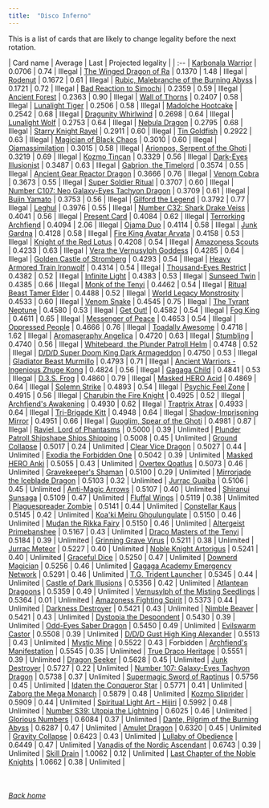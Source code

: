 ```yaml
---
title:  "Disco Inferno"
---
```


This is a list of cards that are likely to change legality before the next rotation.

| Card name | Average | Last | Projected legality |
| :-- |
[Karbonala Warrior](https://db.ygoprodeck.com/card/?search=Karbonala%20Warrior) | 0.0706 | 0.74 | Illegal |
[The Winged Dragon of Ra](https://db.ygoprodeck.com/card/?search=The%20Winged%20Dragon%20of%20Ra) | 0.1370 | 1.48 | Illegal |
[Rodenut](https://db.ygoprodeck.com/card/?search=Rodenut) | 0.1672 | 0.61 | Illegal |
[Rubic, Malebranche of the Burning Abyss](https://db.ygoprodeck.com/card/?search=Rubic,%20Malebranche%20of%20the%20Burning%20Abyss) | 0.1721 | 0.72 | Illegal |
[Bad Reaction to Simochi](https://db.ygoprodeck.com/card/?search=Bad%20Reaction%20to%20Simochi) | 0.2359 | 0.59 | Illegal |
[Ancient Forest](https://db.ygoprodeck.com/card/?search=Ancient%20Forest) | 0.2363 | 0.90 | Illegal |
[Wall of Thorns](https://db.ygoprodeck.com/card/?search=Wall%20of%20Thorns) | 0.2407 | 0.58 | Illegal |
[Lunalight Tiger](https://db.ygoprodeck.com/card/?search=Lunalight%20Tiger) | 0.2506 | 0.58 | Illegal |
[Madolche Hootcake](https://db.ygoprodeck.com/card/?search=Madolche%20Hootcake) | 0.2542 | 0.68 | Illegal |
[Dragunity Whirlwind](https://db.ygoprodeck.com/card/?search=Dragunity%20Whirlwind) | 0.2698 | 0.64 | Illegal |
[Lunalight Wolf](https://db.ygoprodeck.com/card/?search=Lunalight%20Wolf) | 0.2753 | 0.64 | Illegal |
[Nebula Dragon](https://db.ygoprodeck.com/card/?search=Nebula%20Dragon) | 0.2795 | 0.68 | Illegal |
[Starry Knight Rayel](https://db.ygoprodeck.com/card/?search=Starry%20Knight%20Rayel) | 0.2911 | 0.60 | Illegal |
[Tin Goldfish](https://db.ygoprodeck.com/card/?search=Tin%20Goldfish) | 0.2922 | 0.63 | Illegal |
[Magician of Black Chaos](https://db.ygoprodeck.com/card/?search=Magician%20of%20Black%20Chaos) | 0.3010 | 0.60 | Illegal |
[Ojamassimilation](https://db.ygoprodeck.com/card/?search=Ojamassimilation) | 0.3015 | 0.58 | Illegal |
[Arionpos, Serpent of the Ghoti](https://db.ygoprodeck.com/card/?search=Arionpos,%20Serpent%20of%20the%20Ghoti) | 0.3219 | 0.69 | Illegal |
[Kozmo Tincan](https://db.ygoprodeck.com/card/?search=Kozmo%20Tincan) | 0.3329 | 0.56 | Illegal |
[Dark-Eyes Illusionist](https://db.ygoprodeck.com/card/?search=Dark-Eyes%20Illusionist) | 0.3487 | 0.63 | Illegal |
[Gabrion, the Timelord](https://db.ygoprodeck.com/card/?search=Gabrion,%20the%20Timelord) | 0.3574 | 0.55 | Illegal |
[Ancient Gear Reactor Dragon](https://db.ygoprodeck.com/card/?search=Ancient%20Gear%20Reactor%20Dragon) | 0.3666 | 0.76 | Illegal |
[Venom Cobra](https://db.ygoprodeck.com/card/?search=Venom%20Cobra) | 0.3673 | 0.55 | Illegal |
[Super Soldier Ritual](https://db.ygoprodeck.com/card/?search=Super%20Soldier%20Ritual) | 0.3707 | 0.60 | Illegal |
[Number C107: Neo Galaxy-Eyes Tachyon Dragon](https://db.ygoprodeck.com/card/?search=Number%20C107:%20Neo%20Galaxy-Eyes%20Tachyon%20Dragon) | 0.3709 | 0.61 | Illegal |
[Bujin Yamato](https://db.ygoprodeck.com/card/?search=Bujin%20Yamato) | 0.3753 | 0.56 | Illegal |
[Gilford the Legend](https://db.ygoprodeck.com/card/?search=Gilford%20the%20Legend) | 0.3792 | 0.77 | Illegal |
[Leghul](https://db.ygoprodeck.com/card/?search=Leghul) | 0.3976 | 0.55 | Illegal |
[Number C32: Shark Drake Veiss](https://db.ygoprodeck.com/card/?search=Number%20C32:%20Shark%20Drake%20Veiss) | 0.4041 | 0.56 | Illegal |
[Present Card](https://db.ygoprodeck.com/card/?search=Present%20Card) | 0.4084 | 0.62 | Illegal |
[Terrorking Archfiend](https://db.ygoprodeck.com/card/?search=Terrorking%20Archfiend) | 0.4094 | 2.06 | Illegal |
[Ojama Duo](https://db.ygoprodeck.com/card/?search=Ojama%20Duo) | 0.4114 | 0.58 | Illegal |
[Junk Gardna](https://db.ygoprodeck.com/card/?search=Junk%20Gardna) | 0.4128 | 0.58 | Illegal |
[Fire King Avatar Arvata](https://db.ygoprodeck.com/card/?search=Fire%20King%20Avatar%20Arvata) | 0.4158 | 0.53 | Illegal |
[Knight of the Red Lotus](https://db.ygoprodeck.com/card/?search=Knight%20of%20the%20Red%20Lotus) | 0.4208 | 0.54 | Illegal |
[Amazoness Scouts](https://db.ygoprodeck.com/card/?search=Amazoness%20Scouts) | 0.4233 | 0.63 | Illegal |
[Vera the Vernusylph Goddess](https://db.ygoprodeck.com/card/?search=Vera%20the%20Vernusylph%20Goddess) | 0.4285 | 0.64 | Illegal |
[Golden Castle of Stromberg](https://db.ygoprodeck.com/card/?search=Golden%20Castle%20of%20Stromberg) | 0.4293 | 0.54 | Illegal |
[Heavy Armored Train Ironwolf](https://db.ygoprodeck.com/card/?search=Heavy%20Armored%20Train%20Ironwolf) | 0.4314 | 0.54 | Illegal |
[Thousand-Eyes Restrict](https://db.ygoprodeck.com/card/?search=Thousand-Eyes%20Restrict) | 0.4382 | 0.52 | Illegal |
[Infinite Light](https://db.ygoprodeck.com/card/?search=Infinite%20Light) | 0.4383 | 0.53 | Illegal |
[Sunseed Twin](https://db.ygoprodeck.com/card/?search=Sunseed%20Twin) | 0.4385 | 0.66 | Illegal |
[Monk of the Tenyi](https://db.ygoprodeck.com/card/?search=Monk%20of%20the%20Tenyi) | 0.4462 | 0.54 | Illegal |
[Ritual Beast Tamer Elder](https://db.ygoprodeck.com/card/?search=Ritual%20Beast%20Tamer%20Elder) | 0.4488 | 0.52 | Illegal |
[World Legacy Monstrosity](https://db.ygoprodeck.com/card/?search=World%20Legacy%20Monstrosity) | 0.4533 | 0.60 | Illegal |
[Venom Snake](https://db.ygoprodeck.com/card/?search=Venom%20Snake) | 0.4545 | 0.75 | Illegal |
[The Tyrant Neptune](https://db.ygoprodeck.com/card/?search=The%20Tyrant%20Neptune) | 0.4580 | 0.53 | Illegal |
[Get Out!](https://db.ygoprodeck.com/card/?search=Get%20Out!) | 0.4582 | 0.54 | Illegal |
[Fog King](https://db.ygoprodeck.com/card/?search=Fog%20King) | 0.4611 | 0.65 | Illegal |
[Messenger of Peace](https://db.ygoprodeck.com/card/?search=Messenger%20of%20Peace) | 0.4653 | 0.54 | Illegal |
[Oppressed People](https://db.ygoprodeck.com/card/?search=Oppressed%20People) | 0.4666 | 0.76 | Illegal |
[Toadally Awesome](https://db.ygoprodeck.com/card/?search=Toadally%20Awesome) | 0.4718 | 1.62 | Illegal |
[Aromaseraphy Angelica](https://db.ygoprodeck.com/card/?search=Aromaseraphy%20Angelica) | 0.4720 | 0.63 | Illegal |
[Stumbling](https://db.ygoprodeck.com/card/?search=Stumbling) | 0.4740 | 0.56 | Illegal |
[Whitebeard, the Plunder Patroll Helm](https://db.ygoprodeck.com/card/?search=Whitebeard,%20the%20Plunder%20Patroll%20Helm) | 0.4748 | 0.52 | Illegal |
[D/D/D Super Doom King Dark Armageddon](https://db.ygoprodeck.com/card/?search=D/D/D%20Super%20Doom%20King%20Dark%20Armageddon) | 0.4750 | 0.53 | Illegal |
[Gladiator Beast Murmillo](https://db.ygoprodeck.com/card/?search=Gladiator%20Beast%20Murmillo) | 0.4793 | 0.71 | Illegal |
[Ancient Warriors - Ingenious Zhuge Kong](https://db.ygoprodeck.com/card/?search=Ancient%20Warriors%20-%20Ingenious%20Zhuge%20Kong) | 0.4824 | 0.56 | Illegal |
[Gagaga Child](https://db.ygoprodeck.com/card/?search=Gagaga%20Child) | 0.4841 | 0.53 | Illegal |
[D.3.S. Frog](https://db.ygoprodeck.com/card/?search=D.3.S.%20Frog) | 0.4860 | 0.79 | Illegal |
[Masked HERO Acid](https://db.ygoprodeck.com/card/?search=Masked%20HERO%20Acid) | 0.4869 | 0.64 | Illegal |
[Solemn Strike](https://db.ygoprodeck.com/card/?search=Solemn%20Strike) | 0.4893 | 0.54 | Illegal |
[Psychic Feel Zone](https://db.ygoprodeck.com/card/?search=Psychic%20Feel%20Zone) | 0.4915 | 0.56 | Illegal |
[Charubin the Fire Knight](https://db.ygoprodeck.com/card/?search=Charubin%20the%20Fire%20Knight) | 0.4925 | 0.52 | Illegal |
[Archfiend's Awakening](https://db.ygoprodeck.com/card/?search=Archfiend's%20Awakening) | 0.4930 | 0.62 | Illegal |
[Traptrix Atrax](https://db.ygoprodeck.com/card/?search=Traptrix%20Atrax) | 0.4933 | 0.64 | Illegal |
[Tri-Brigade Kitt](https://db.ygoprodeck.com/card/?search=Tri-Brigade%20Kitt) | 0.4948 | 0.64 | Illegal |
[Shadow-Imprisoning Mirror](https://db.ygoprodeck.com/card/?search=Shadow-Imprisoning%20Mirror) | 0.4951 | 0.66 | Illegal |
[Guoglim, Spear of the Ghoti](https://db.ygoprodeck.com/card/?search=Guoglim,%20Spear%20of%20the%20Ghoti) | 0.4981 | 0.87 | Illegal |
[Raviel, Lord of Phantasms](https://db.ygoprodeck.com/card/?search=Raviel,%20Lord%20of%20Phantasms) | 0.5000 | 0.39 | Unlimited |
[Plunder Patroll Shipshape Ships Shipping](https://db.ygoprodeck.com/card/?search=Plunder%20Patroll%20Shipshape%20Ships%20Shipping) | 0.5008 | 0.45 | Unlimited |
[Ground Collapse](https://db.ygoprodeck.com/card/?search=Ground%20Collapse) | 0.5017 | 0.24 | Unlimited |
[Clear Vice Dragon](https://db.ygoprodeck.com/card/?search=Clear%20Vice%20Dragon) | 0.5027 | 0.44 | Unlimited |
[Exodia the Forbidden One](https://db.ygoprodeck.com/card/?search=Exodia%20the%20Forbidden%20One) | 0.5042 | 0.39 | Unlimited |
[Masked HERO Anki](https://db.ygoprodeck.com/card/?search=Masked%20HERO%20Anki) | 0.5055 | 0.43 | Unlimited |
[Overtex Qoatlus](https://db.ygoprodeck.com/card/?search=Overtex%20Qoatlus) | 0.5073 | 0.46 | Unlimited |
[Gravekeeper's Shaman](https://db.ygoprodeck.com/card/?search=Gravekeeper's%20Shaman) | 0.5100 | 0.29 | Unlimited |
[Mirrorjade the Iceblade Dragon](https://db.ygoprodeck.com/card/?search=Mirrorjade%20the%20Iceblade%20Dragon) | 0.5103 | 0.32 | Unlimited |
[Jurrac Guaiba](https://db.ygoprodeck.com/card/?search=Jurrac%20Guaiba) | 0.5106 | 0.45 | Unlimited |
[Anti-Magic Arrows](https://db.ygoprodeck.com/card/?search=Anti-Magic%20Arrows) | 0.5107 | 0.40 | Unlimited |
[Shiranui Sunsaga](https://db.ygoprodeck.com/card/?search=Shiranui%20Sunsaga) | 0.5109 | 0.47 | Unlimited |
[Fluffal Wings](https://db.ygoprodeck.com/card/?search=Fluffal%20Wings) | 0.5119 | 0.38 | Unlimited |
[Plaguespreader Zombie](https://db.ygoprodeck.com/card/?search=Plaguespreader%20Zombie) | 0.5141 | 0.44 | Unlimited |
[Constellar Kaus](https://db.ygoprodeck.com/card/?search=Constellar%20Kaus) | 0.5145 | 0.42 | Unlimited |
[Koa'ki Meiru Ghoulungulate](https://db.ygoprodeck.com/card/?search=Koa'ki%20Meiru%20Ghoulungulate) | 0.5150 | 0.46 | Unlimited |
[Mudan the Rikka Fairy](https://db.ygoprodeck.com/card/?search=Mudan%20the%20Rikka%20Fairy) | 0.5150 | 0.46 | Unlimited |
[Altergeist Primebanshee](https://db.ygoprodeck.com/card/?search=Altergeist%20Primebanshee) | 0.5167 | 0.43 | Unlimited |
[Draco Masters of the Tenyi](https://db.ygoprodeck.com/card/?search=Draco%20Masters%20of%20the%20Tenyi) | 0.5184 | 0.39 | Unlimited |
[Grinning Grave Virus](https://db.ygoprodeck.com/card/?search=Grinning%20Grave%20Virus) | 0.5211 | 0.38 | Unlimited |
[Jurrac Meteor](https://db.ygoprodeck.com/card/?search=Jurrac%20Meteor) | 0.5227 | 0.40 | Unlimited |
[Noble Knight Artorigus](https://db.ygoprodeck.com/card/?search=Noble%20Knight%20Artorigus) | 0.5241 | 0.40 | Unlimited |
[Graceful Dice](https://db.ygoprodeck.com/card/?search=Graceful%20Dice) | 0.5250 | 0.47 | Unlimited |
[Downerd Magician](https://db.ygoprodeck.com/card/?search=Downerd%20Magician) | 0.5256 | 0.46 | Unlimited |
[Gagaga Academy Emergency Network](https://db.ygoprodeck.com/card/?search=Gagaga%20Academy%20Emergency%20Network) | 0.5291 | 0.46 | Unlimited |
[T.G. Trident Launcher](https://db.ygoprodeck.com/card/?search=T.G.%20Trident%20Launcher) | 0.5345 | 0.44 | Unlimited |
[Castle of Dark Illusions](https://db.ygoprodeck.com/card/?search=Castle%20of%20Dark%20Illusions) | 0.5356 | 0.42 | Unlimited |
[Atlantean Dragoons](https://db.ygoprodeck.com/card/?search=Atlantean%20Dragoons) | 0.5359 | 0.49 | Unlimited |
[Vernusylph of the Misting Seedlings](https://db.ygoprodeck.com/card/?search=Vernusylph%20of%20the%20Misting%20Seedlings) | 0.5364 | 0.01 | Unlimited |
[Amazoness Fighting Spirit](https://db.ygoprodeck.com/card/?search=Amazoness%20Fighting%20Spirit) | 0.5373 | 0.44 | Unlimited |
[Darkness Destroyer](https://db.ygoprodeck.com/card/?search=Darkness%20Destroyer) | 0.5421 | 0.43 | Unlimited |
[Nimble Beaver](https://db.ygoprodeck.com/card/?search=Nimble%20Beaver) | 0.5421 | 0.43 | Unlimited |
[Dystopia the Despondent](https://db.ygoprodeck.com/card/?search=Dystopia%20the%20Despondent) | 0.5430 | 0.39 | Unlimited |
[Odd-Eyes Saber Dragon](https://db.ygoprodeck.com/card/?search=Odd-Eyes%20Saber%20Dragon) | 0.5450 | 0.49 | Unlimited |
[Evilswarm Castor](https://db.ygoprodeck.com/card/?search=Evilswarm%20Castor) | 0.5508 | 0.39 | Unlimited |
[D/D/D Gust High King Alexander](https://db.ygoprodeck.com/card/?search=D/D/D%20Gust%20High%20King%20Alexander) | 0.5513 | 0.43 | Unlimited |
[Mystic Mine](https://db.ygoprodeck.com/card/?search=Mystic%20Mine) | 0.5522 | 0.43 | Forbidden |
[Archfiend's Manifestation](https://db.ygoprodeck.com/card/?search=Archfiend's%20Manifestation) | 0.5545 | 0.35 | Unlimited |
[True Draco Heritage](https://db.ygoprodeck.com/card/?search=True%20Draco%20Heritage) | 0.5551 | 0.39 | Unlimited |
[Dragon Seeker](https://db.ygoprodeck.com/card/?search=Dragon%20Seeker) | 0.5628 | 0.45 | Unlimited |
[Junk Destroyer](https://db.ygoprodeck.com/card/?search=Junk%20Destroyer) | 0.5727 | 0.22 | Unlimited |
[Number 107: Galaxy-Eyes Tachyon Dragon](https://db.ygoprodeck.com/card/?search=Number%20107:%20Galaxy-Eyes%20Tachyon%20Dragon) | 0.5738 | 0.37 | Unlimited |
[Supermagic Sword of Raptinus](https://db.ygoprodeck.com/card/?search=Supermagic%20Sword%20of%20Raptinus) | 0.5756 | 0.45 | Unlimited |
[Idaten the Conqueror Star](https://db.ygoprodeck.com/card/?search=Idaten%20the%20Conqueror%20Star) | 0.5771 | 0.41 | Unlimited |
[Zaborg the Mega Monarch](https://db.ygoprodeck.com/card/?search=Zaborg%20the%20Mega%20Monarch) | 0.5879 | 0.48 | Unlimited |
[Kozmo Sliprider](https://db.ygoprodeck.com/card/?search=Kozmo%20Sliprider) | 0.5909 | 0.44 | Unlimited |
[Spiritual Light Art - Hijiri](https://db.ygoprodeck.com/card/?search=Spiritual%20Light%20Art%20-%20Hijiri) | 0.5992 | 0.48 | Unlimited |
[Number S39: Utopia the Lightning](https://db.ygoprodeck.com/card/?search=Number%20S39:%20Utopia%20the%20Lightning) | 0.6025 | 0.46 | Unlimited |
[Glorious Numbers](https://db.ygoprodeck.com/card/?search=Glorious%20Numbers) | 0.6084 | 0.37 | Unlimited |
[Dante, Pilgrim of the Burning Abyss](https://db.ygoprodeck.com/card/?search=Dante,%20Pilgrim%20of%20the%20Burning%20Abyss) | 0.6287 | 0.47 | Unlimited |
[Amulet Dragon](https://db.ygoprodeck.com/card/?search=Amulet%20Dragon) | 0.6320 | 0.45 | Unlimited |
[Gravity Collapse](https://db.ygoprodeck.com/card/?search=Gravity%20Collapse) | 0.6423 | 0.43 | Unlimited |
[Lullaby of Obedience](https://db.ygoprodeck.com/card/?search=Lullaby%20of%20Obedience) | 0.6449 | 0.47 | Unlimited |
[Vanadis of the Nordic Ascendant](https://db.ygoprodeck.com/card/?search=Vanadis%20of%20the%20Nordic%20Ascendant) | 0.6743 | 0.39 | Unlimited |
[Skill Drain](https://db.ygoprodeck.com/card/?search=Skill%20Drain) | 1.0062 | 0.12 | Unlimited |
[Last Chapter of the Noble Knights](https://db.ygoprodeck.com/card/?search=Last%20Chapter%20of%20the%20Noble%20Knights) | 1.0662 | 0.38 | Unlimited |

<br>

###### [Back home](index)